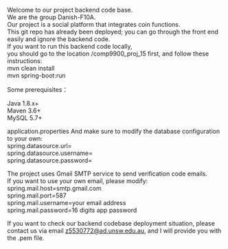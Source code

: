 Welcome to our project backend code base.  
We are the group Danish-F10A.  
Our project is a social platform that integrates coin functions.  
This git repo has already been deployed; you can go through the front end easily and ignore the backend code.  
If you want to run this backend code locally,   
you should go to the location /comp9900_proj_15 first, and follow these instructions:  
mvn clean install  
mvn spring-boot:run  

Some prerequisites：

Java 1.8.x+  
Maven 3.6+  
MySQL 5.7+  

application.properties
And make sure to modify the database configuration to your own:  
        spring.datasource.url=    
        spring.datasource.username=    
        spring.datasource.password=    
        
The project uses Gmail SMTP service to send verification code emails.   
If you want to use your own email, please modify:  
        spring.mail.host=smtp.gmail.com  
        spring.mail.port=587  
        spring.mail.username=your email address  
        spring.mail.password=16 digits app password  
          


If you want to check our backend codebase deployment situation, please contact us via email z5530772@ad.unsw.edu.au, and I will provide you with the .pem file.
